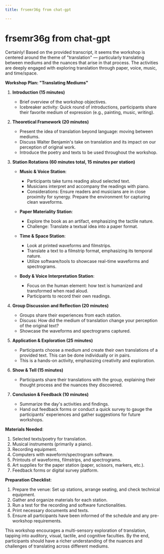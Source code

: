 ```yaml
---
title: frsemr36g from chat-gpt

---
```


# frsemr36g from chat-gpt
Certainly! Based on the provided transcript, it seems the workshop is centered around the theme of "translation" — particularly translating between mediums and the nuances that arise in that process. The activities are deeply engaged with exploring translation through paper, voice, music, and time/space.

**Workshop Plan: "Translating Mediums"**

1.  **Introduction (15 minutes)**
    
    -   Brief overview of the workshop objectives.
    -   Icebreaker activity: Quick round of introductions, participants share their favorite medium of expression (e.g., painting, music, writing).
2.  **Theoretical Framework (20 minutes)**
    
    -   Present the idea of translation beyond language: moving between mediums.
    -   Discuss Walter Benjamin's take on translation and its impact on our perception of original work.
    -   Introduce the poetry and texts to be used throughout the workshop.
3.  **Station Rotations (60 minutes total, 15 minutes per station)**
    
    -   **Music & Voice Station**:
        
        -   Participants take turns reading aloud selected text.
        -   Musicians interpret and accompany the readings with piano.
        -   Considerations: Ensure readers and musicians are in close proximity for synergy. Prepare the environment for capturing clean waveforms.
    -   **Paper Materiality Station**:
        
        -   Explore the book as an artifact, emphasizing the tactile nature.
        -   Challenge: Translate a textual idea into a paper format.
    -   **Time & Space Station**:
        
        -   Look at printed waveforms and filmstrips.
        -   Translate a text to a filmstrip format, emphasizing its temporal nature.
        -   Utilize software/tools to showcase real-time waveforms and spectrograms.
    -   **Body & Voice Interpretation Station**:
        
        -   Focus on the human element: how text is humanized and transformed when read aloud.
        -   Participants to record their own readings.
4.  **Group Discussion and Reflection (20 minutes)**
    
    -   Groups share their experiences from each station.
    -   Discuss: How did the medium of translation change your perception of the original text?
    -   Showcase the waveforms and spectrograms captured.
5.  **Application & Exploration (25 minutes)**
    
    -   Participants choose a medium and create their own translations of a provided text. This can be done individually or in pairs.
    -   This is a hands-on activity, emphasizing creativity and exploration.
6.  **Show & Tell (15 minutes)**
    
    -   Participants share their translations with the group, explaining their thought process and the nuances they discovered.
7.  **Conclusion & Feedback (10 minutes)**
    
    -   Summarize the day's activities and findings.
    -   Hand out feedback forms or conduct a quick survey to gauge the participants' experiences and gather suggestions for future workshops.

**Materials Needed**:

1.  Selected texts/poetry for translation.
2.  Musical instruments (primarily a piano).
3.  Recording equipment.
4.  Computers with waveform/spectrogram software.
5.  Printouts of waveforms, filmstrips, and spectrograms.
6.  Art supplies for the paper station (paper, scissors, markers, etc.).
7.  Feedback forms or digital survey platform.

**Preparation Checklist**:

1.  Prepare the venue: Set up stations, arrange seating, and check technical equipment.
2.  Gather and organize materials for each station.
3.  Run a test for the recording and software functionalities.
4.  Print necessary documents and texts.
5.  Ensure all participants have been informed of the schedule and any pre-workshop requirements.

This workshop encourages a multi-sensory exploration of translation, tapping into auditory, visual, tactile, and cognitive faculties. By the end, participants should have a richer understanding of the nuances and challenges of translating across different mediums.



